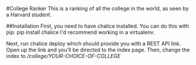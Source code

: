 #College Ranker
This is a ranking of all the college in the world, as seen by a Harvard student.

##Installation
First, you need to have chalice installed. You can do this with pip:
    pip install chalice
I'd recommend working in a virtualenv.

Next, run
    chalice deploy
which should provide you with a REST API link. Open up the link and you'll be directed to the index page. Then, change the index to */college/YOUR-CHOICE-OF-COLLEGE*